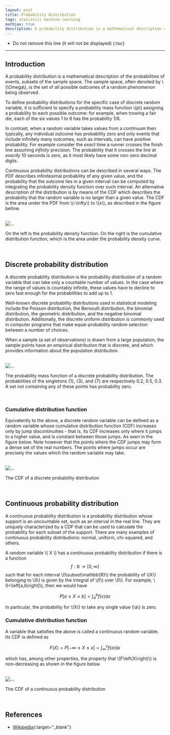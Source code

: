 ```yaml
---
layout: post
title: Probability distribution
tags: statistics machine-learning
mathjax: true
description: A probability distribution is a mathematical description of the probabilities of events, subsets of the sample space. The sample space is the set of all possible outcomes of a random phenomenon being observed.
---
```


* Do not remove this line (it will not be displayed)
{:toc}

---

## Introduction

A probability distribution is a mathematical description of the probabilities of events, subsets of the sample space. The sample space, often denoted by \\(\Omega\\), is the set of all possible outcomes of a random phenomenon being observed.

To define probability distributions for the specific case of discrete random variable, it is sufficient to specify a probability mass function \\(p\\) assigning a probability to each possible outcome: for example, when trowing a fair die, each of the six values 1 to 6 has the probability 1/6. 

In contrast, when a random variable takes values from a continuum then typically, any individual outcome has probability zero and only events that include infinitely many outcomes, such as intervals, can have positive probability. For example consider the _exact_ time a runner crosses the finish line assuming _infinity_ precision. The probability that it crosses the line at _exactly_ 10 seconds is zero, as it most likely have some non-zero decimal digits.

Continuous probability distributions can be described in several ways. The PDF describes infinitesimal probability of any given value, and the probability  that the outcome lies in a given interval can be computed by integrating the probability density function over such interval. An alternative description of the distribution is by means of the CDF which describes the probability that the random variable is no larger than a given value. The CDF is the area under the PDF from \\(-\infty\\) to \\(x\\), as described in the figure bellow.

<br/>
<div class="card center-image" style="max-width: 40rem;">
  <img src="{{site.baseurl}}/assets/images/fig1_PD.png" class="card-img-top" alt="...">
  <div class="card-body">
    <p class="card-text">On the left is the probability density function. On the right is the cumulative distribution function, which is the area under the probability density curve.</p>
  </div>
</div>
<br/>

## Discrete probability distribution

A discrete probability distribution is the probability distribution of a random variable that can take only a countable number of values. In the case where the range of values is countably infinite, these values have to decline to zero fast enough for the probabilities to add up to 1.

Well-known discrete probability distributions used in statistical modeling include the Poisson distribution, the Bernoulli distribution, the binomial distribution, the geometric distribution, and the negative binomial distribution. Additionally, the discrete uniform distribution is commonly used in computer programs that make equal-probability random selection between a number of choices.

When a sample (a set of observations) is drawn from a large population, the sample points have an empirical distribution that is discrete, and which provides information about the population distribution.

<br/>
<div class="card center-image" style="max-width: 40rem;">
  <img src="{{site.baseurl}}/assets/images/fig2_PD.svg" class="card-img-top" alt="...">
  <div class="card-body">
    <p class="card-text">The probability mass function of a discrete probability distribution. The probabilities of the singletons {1}, {3}, and {7} are respectively 0.2, 0.5, 0.3. A set not containing any of these points has probability zero.</p>
  </div>
</div>
<br/>

### Cumulative distribution function

Equivalently to the above, a discrete random variable can be defined as a random variable whose cumulative distribution function (CDF) increases only by jump discontinuities - that is, its CDF increases only where it jumps to a higher value, and is constant between those jumps. As seen in the figure below. Note however that the points where the CDF jumps may form a dense set of the real numbers. The points where jumps occur are precisely the values which the random variable may take. 

<br/>
<div class="card center-image" style="max-width: 40rem;">
  <img src="{{site.baseurl}}/assets/images/fig3_PD.svg" class="card-img-top" alt="...">
  <div class="card-body">
    <p class="card-text">The CDF of a discrete probability distribution</p>
  </div>
</div>
<br/>

## Continuous probability distribution

A continuous probability distribution is a probability distribution whose support is an uncountable set, such as an interval in the real line. They are uniquely characterized by a CDF that can be used to calculate the probability for each subset of the support. There are many examples of continuous probability distributions: normal, uniform, chi-squared, and others.

A random variable \\( X \\) has a continuous probability distribution if there is a function $$ f:\mathbb{R}\rightarrow\left[0,\infty\right]  $$ such that for each interval \\(I\subset\mathbb{R}\\) the probability of \\(X\\) belonging to \\(I\\) is given by the integral of \\(f\\) over \\(I\\). For example, \\(I=\left[a,b\right]\\), then we would have

$$P\left[a\leq X\leq b\right]=\int_{a}^{b}f\left(x\right)\textrm{d}x$$

In particular, the probability for \\(X\\) to take any single value (\a\\) is zero. 
### Cumulative distribution function

A variable that satisfies the above is called a continuous random variable. Its CDF is defined as

$$F\left(X\right)=P\left[-\infty\leq X\leq x\right]=\int_{\infty}^{x}f\left(x\right)\textrm{d}x$$

which has, among other properties, the property that \\(F\left(X\right)\\) is non-decreasing as shown in the figure below.

<br/>
<div class="card center-image" style="max-width: 40rem;">
  <img src="{{site.baseurl}}/assets/images/fig4_PD.svg" class="card-img-top" alt="...">
  <div class="card-body">
    <p class="card-text">The CDF of a continuous probability distribution</p>
  </div>
</div>
<br/>


## References

- [Wikipedia](https://en.wikipedia.org/wiki/Probability_distribution){:target="_blank"}